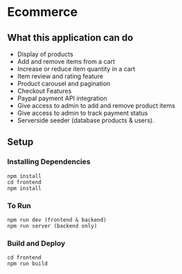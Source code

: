 # Ecommerce

## What this application can do 
* Display of products
* Add and remove items from a cart
* Increase or reduce item quantity in a cart
* Item review and rating feature
* Product carousel and pagination
* Checkout Features
* Paypal payment API integration
* Give access to admin to add and remove product items
* Give access to admin to track payment status
* Serverside seeder (database products & users).

## Setup 

### Installing Dependencies
```
npm install
cd frontend
npm install 
```
### To Run
```
npm run dev (frontend & backend)
npm run server (backend only)
```

### Build and Deploy
```
cd frontend
npm run build
```
